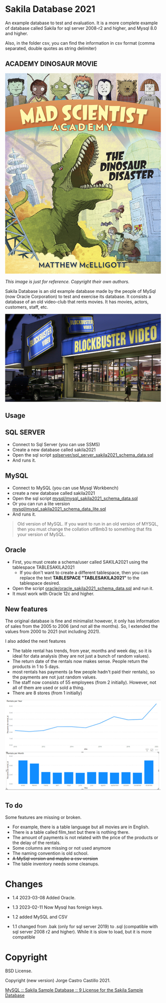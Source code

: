 # Sakila Database 2021
An example database to test and evaluation.
It is a more complete example of database called Sakila for sql server 2008-r2 and higher, and Mysql 8.0 and higher.

Also, in the folder csv, you can find the information in csv format (comma separated, double quotes as string delimiter)


## ACADEMY DINOSAUR MOVIE

![](doc/academy_dinosaur.jpg)

*This image is just for reference. Copyright their own authors.*

Sakila Database is an old example database made by the people of MySql (now Oracle Corporation) to test and exercise its
database. It consists a database of an old video-club that rents movies. It has movies, actors, customers, staff, etc.

![doc/blockbuster.jpg](doc/blockbuster.jpg)


## Usage

## SQL SERVER

* Connect to Sql Server (you can use SSMS)
* Create a new database called sakila2021
* Open the sql script [sqlserver/sql_server_sakila2021_schema_data.sql](sqlserver/sql_server_sakila2021_schema_data.sql)
* And runs it.

## MySQL

* Connect to MySQL (you can use Mysql Workbench)
* create a new database called sakila2021
* Open the sql script [mysql/mysql_sakila2021_schema_data.sql](mysql/mysql_sakila2021_schema_data.sql)
* Or you can run a lite version [mysql/mysql_sakila2021_schema_data_lite.sql](mysql/mysql_sakila2021_schema_data_lite.sql)
* And runs it.

> Old version of MySQL. If you want to run in an old version of MYSQL, then you must change the collation utf8mb3 to
> something that fits your version of MySQL.

## Oracle

* First, you must create a schema/user called SAKILA2021 using the tablespace TABLESAKILA2021
  * If you don't want to create a different tablespace, then you can replace the text __TABLESPACE "TABLESAKILA2021"__ 
to the tablespace desired.
* Open the script [oracle/oracle_sakila2021_schema_data.sql](oracle/oracle_sakila2021_schema_data.sql) and run it.
* It must work with Oracle 12c and higher.


## New features

The original database is fine and minimalist however, it only has information of sales from the 2005 to 2006 (and not all the months).
So, I extended the values from 2000 to 2021 (not including 2021).

I also added the next features

* The table rental has trends, from year, months and week day, so it is ideal for data analysis (they are not just a bunch of random values).
* The return date of the rentals now makes sense. People return the products in 1 to 5 days.
* most rentals has payments (a few people hadn't paid their rentals), so the payments are not just random values.
* The staff now consists of 55 employees (from 2 initially). However, not all of them are used or sold a thing.
* There are 8 stores (from 1 initially)

![](doc/chart.jpg)

## To do

Some features are missing or broken. 

* For example, there is a table language but all movies are in English.
* There is a table called film_text but there is nothing there.
* The amount of payments is not related with the price of the products or the delay of the rentals.
* Some columns are missing or not used anymore
* The naming convention is old school.
* ~~A MySql version and maybe a csv version~~
* The table inventory needs some cleanups.

# Changes
* 1.4 2023-03-08 Added Oracle.
* 1.3 2023-02-11 Now Mysql has foreign keys.
* 1.2 added MySQL and CSV

* 1.1 changed from .bak (only for sql server 2019) to .sql (compatible with sql server 2008 r2 and higher). While it is slow to load, but it is more compatible


# Copyright

BSD License.

Copyright (new version) Jorge Castro Castillo 2021.

[MySQL :: Sakila Sample Database :: 9 License for the Sakila Sample Database](https://dev.mysql.com/doc/sakila/en/sakila-license.html)




